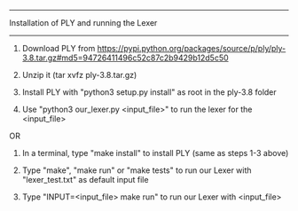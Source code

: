 ******************************************
Installation of PLY and running the Lexer
******************************************


1) Download PLY from https://pypi.python.org/packages/source/p/ply/ply-3.8.tar.gz#md5=94726411496c52c87c2b9429b12d5c50

2) Unzip it (tar xvfz ply-3.8.tar.gz)

3) Install PLY with "python3 setup.py install" as root in the ply-3.8 folder

4) Use "python3 our_lexer.py <input_file>" to run the lexer for the <input_file>


OR

1) In a terminal, type "make install" to install PLY (same as steps 1-3 above)

2) Type "make", "make run" or "make tests" to run our Lexer with "lexer_test.txt" as default input file

3) Type "INPUT=<input_file> make run" to run our Lexer with <input_file>

